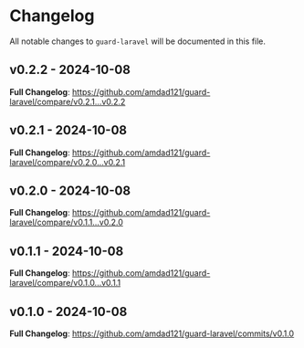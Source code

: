 # Changelog

All notable changes to `guard-laravel` will be documented in this file.

## v0.2.2 - 2024-10-08

**Full Changelog**: https://github.com/amdad121/guard-laravel/compare/v0.2.1...v0.2.2

## v0.2.1 - 2024-10-08

**Full Changelog**: https://github.com/amdad121/guard-laravel/compare/v0.2.0...v0.2.1

## v0.2.0 - 2024-10-08

**Full Changelog**: https://github.com/amdad121/guard-laravel/compare/v0.1.1...v0.2.0

## v0.1.1 - 2024-10-08

**Full Changelog**: https://github.com/amdad121/guard-laravel/compare/v0.1.0...v0.1.1

## v0.1.0 - 2024-10-08

**Full Changelog**: https://github.com/amdad121/guard-laravel/commits/v0.1.0
